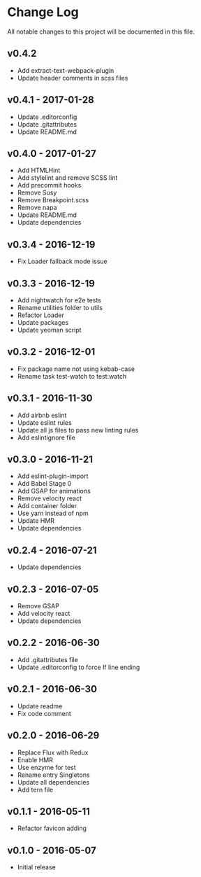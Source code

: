 # Change Log
All notable changes to this project will be documented in this file.

## v0.4.2
- Add extract-text-webpack-plugin
- Update header comments in scss files

## v0.4.1 - 2017-01-28
- Update .editorconfig
- Update .gitattributes
- Update README.md

## v0.4.0 - 2017-01-27
- Add HTMLHint
- Add stylelint and remove SCSS lint
- Add precommit hooks
- Remove Susy
- Remove Breakpoint.scss
- Remove napa
- Update README.md
- Update dependencies

## v0.3.4 - 2016-12-19
- Fix Loader fallback mode issue

## v0.3.3 - 2016-12-19
- Add nightwatch for e2e tests
- Rename utilities folder to utils
- Refactor Loader
- Update packages
- Update yeoman script

## v0.3.2 - 2016-12-01
- Fix package name not using kebab-case
- Rename task test-watch to test:watch

## v0.3.1 - 2016-11-30
- Add airbnb eslint
- Update eslint rules
- Update all js files to pass new linting rules
- Add eslintignore file

## v0.3.0 - 2016-11-21
- Add eslint-plugin-import
- Add Babel Stage 0
- Add GSAP for animations
- Remove velocity react
- Add container folder
- Use yarn instead of npm
- Update HMR
- Update dependencies

## v0.2.4 - 2016-07-21
- Update dependencies

## v0.2.3 - 2016-07-05
- Remove GSAP
- Add velocity react
- Update dependencies

## v0.2.2 - 2016-06-30
- Add .gitattributes file
- Update .editorconfig to force lf line ending

## v0.2.1 - 2016-06-30
- Update readme
- Fix code comment

## v0.2.0 - 2016-06-29
- Replace Flux with Redux
- Enable HMR
- Use enzyme for test
- Rename entry Singletons
- Update all dependencies
- Add tern file

## v0.1.1 - 2016-05-11
- Refactor favicon adding

## v0.1.0 - 2016-05-07
- Initial release
